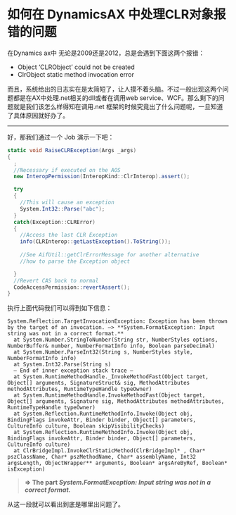 # 如何在 DynamicsAX 中处理CLR对象报错的问题


<!--more-->

在Dynamics ax中 无论是2009还是2012，总是会遇到下面这两个报错：

- Object ‘CLRObject’ could not be created
- ClrObject static method invocation error

而且，系统给出的日志实在是太简短了，让人摸不着头脑。不过一般出现这两个问题都是在AX中处理.net相关的dll或者在调用web service、WCF。那么剩下的问题就是我们该怎么样得知在调用.net 框架的时候究竟出了什么问题呢，一旦知道了具体原因就好办了。

------

好，那我们通过一个 Job 演示一下吧：

```c#
static void RaiseCLRException(Args _args)
{
  ;
  //Necessary if executed on the AOS
  new InteropPermission(InteropKind::ClrInterop).assert(); 

  try
  {
    //This will cause an exception
    System.Int32::Parse("abc");
  }
  catch(Exception::CLRError)
  {
    //Access the last CLR Exception
    info(CLRInterop::getLastException().ToString());
    
    //See AifUtil::getClrErrorMessage for another alternative
    //how to parse the Exception object 

  }
  //Revert CAS back to normal
  CodeAccessPermission::revertAssert();
}
```

 执行上面代码我们可以得到如下信息：

```
System.Reflection.TargetInvocationException: Exception has been thrown by the target of an invocation. —> **System.FormatException: Input string was not in a correct format.**
  at System.Number.StringToNumber(String str, NumberStyles options, NumberBuffer& number, NumberFormatInfo info, Boolean parseDecimal)
  at System.Number.ParseInt32(String s, NumberStyles style, NumberFormatInfo info)
  at System.Int32.Parse(String s)
  — End of inner exception stack trace —
  at System.RuntimeMethodHandle._InvokeMethodFast(Object target, Object[] arguments, SignatureStruct& sig, MethodAttributes methodAttributes, RuntimeTypeHandle typeOwner)
  at System.RuntimeMethodHandle.InvokeMethodFast(Object target, Object[] arguments, Signature sig, MethodAttributes methodAttributes, RuntimeTypeHandle typeOwner)
  at System.Reflection.RuntimeMethodInfo.Invoke(Object obj, BindingFlags invokeAttr, Binder binder, Object[] parameters, CultureInfo culture, Boolean skipVisibilityChecks)
  at System.Reflection.RuntimeMethodInfo.Invoke(Object obj, BindingFlags invokeAttr, Binder binder, Object[] parameters, CultureInfo culture)
  at ClrBridgeImpl.InvokeClrStaticMethod(ClrBridgeImpl* , Char* pszClassName, Char* pszMethodName, Char* assemblyName, Int32 argsLength, ObjectWrapper** arguments, Boolean* argsAreByRef, Boolean* isException)
```



> **=> The part *System.FormatException: Input string was not in a correct format.*** 

从这一段就可以看出到底是哪里出问题了。
